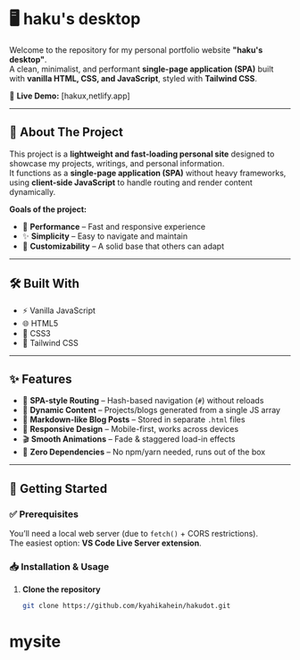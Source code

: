 # 🖥️ haku's desktop

Welcome to the repository for my personal portfolio website **"haku's desktop"**.  
A clean, minimalist, and performant **single-page application (SPA)** built with **vanilla HTML, CSS, and JavaScript**, styled with **Tailwind CSS**.

🔗 **Live Demo:** [hakux,netlify.app] 

---

## 📖 About The Project

This project is a **lightweight and fast-loading personal site** designed to showcase my projects, writings, and personal information.  
It functions as a **single-page application (SPA)** without heavy frameworks, using **client-side JavaScript** to handle routing and render content dynamically.

**Goals of the project:**

- 🚀 **Performance** – Fast and responsive experience  
- ✨ **Simplicity** – Easy to navigate and maintain  
- 🎨 **Customizability** – A solid base that others can adapt  

---

## 🛠️ Built With

- ⚡ Vanilla JavaScript  
- 🌐 HTML5  
- 🎨 CSS3  
- 💨 Tailwind CSS  

---

## ✨ Features

- 🔗 **SPA-style Routing** – Hash-based navigation (`#`) without reloads  
- 📂 **Dynamic Content** – Projects/blogs generated from a single JS array  
- 📝 **Markdown-like Blog Posts** – Stored in separate `.html` files  
- 📱 **Responsive Design** – Mobile-first, works across devices  
- 🎬 **Smooth Animations** – Fade & staggered load-in effects  
- 🧩 **Zero Dependencies** – No npm/yarn needed, runs out of the box  

---

## 🚀 Getting Started

### ✅ Prerequisites
You’ll need a local web server (due to `fetch()` + CORS restrictions).  
The easiest option: **VS Code Live Server extension**.

### 📥 Installation & Usage
1. **Clone the repository**
   ```bash
   git clone https://github.com/kyahikahein/hakudot.git
# mysite
